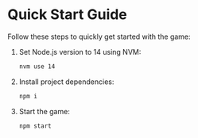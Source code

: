 # Quick Start Guide

Follow these steps to quickly get started with the game:

1. Set Node.js version to 14 using NVM:
   ```bash
   nvm use 14
   ```

2. Install project dependencies:
   ```bash
   npm i
   ```

3. Start the game:
   ```bash
   npm start
   ```